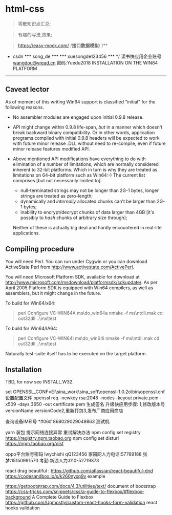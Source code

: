 # html-css

> 零散知识点汇总;

> 有趣的写法,效果;


>https://easy-mock.com/    /**接口数据模拟**/
/**
 *   csdn
     *** song_de ***
     *** xuesongde123456 ***
*/
读书快应用企业账号
wangdou@vread.cn
密码:Yuedu2018
 INSTALLATION ON THE WIN64 PLATFORM
 ----------------------------------
 Caveat lector
 -------------

 As of moment of this writing Win64 support is classified "initial"
 for the following reasons.

 - No assembler modules are engaged upon initial 0.9.8 release.
 - API might change within 0.9.8 life-span, *but* in a manner which
   doesn't break backward binary compatibility. Or in other words,
   application programs compiled with initial 0.9.8 headers will
   be expected to work with future minor release .DLL without need
   to re-compile, even if future minor release features modified API.
 - Above mentioned API modifications have everything to do with
   elimination of a number of limitations, which are normally
   considered inherent to 32-bit platforms. Which in turn is why they
   are treated as limitations on 64-bit platform such as Win64:-)
   The current list comprises [but not necessarily limited to]:

   - null-terminated strings may not be longer than 2G-1 bytes,
     longer strings are treated as zero-length;
   - dynamically and *internally* allocated chunks can't be larger
     than 2G-1 bytes;
   - inability to encrypt/decrypt chunks of data larger than 4GB
     [it's possibly to *hash* chunks of arbitrary size through];

   Neither of these is actually big deal and hardly encountered
   in real-life applications.

 Compiling procedure
 -------------------

 You will need Perl. You can run under Cygwin or you can download
 ActiveState Perl from http://www.activestate.com/ActivePerl.

 You will need Microsoft Platform SDK, available for download at
 http://www.microsoft.com/msdownload/platformsdk/sdkupdate/. As per
 April 2005 Platform SDK is equipped with Win64 compilers, as well
 as assemblers, but it might change in the future.

 To build for Win64/x64:

 > perl Configure VC-WIN64A
 > ms\do_win64a
 > nmake -f ms\ntdll.mak
 > cd out32dll
 > ..\ms\test

 To build for Win64/IA64:

 > perl Configure VC-WIN64I
 > ms\do_win64i
 > nmake -f ms\ntdll.mak
 > cd out32dll
 > ..\ms\test

 Naturally test-suite itself has to be executed on the target platform.

 Installation
 ------------

 TBD, for now see INSTALL.W32.

set OPENSSL_CONF=E:\sina_work\sina_soft\openssl-1.0.2o\bin\openssl.cnf  设置配置文件
openssl req -newkey rsa:2048 -nodes -keyout private.pem -x509 -days 3650 -out certificate.pem  生成签名
升级快应用步骤:
1,修改版本号versionName versionCode2,重新打包3,发布厂商应用商店

查询设备IMEI号 *#06#  868029029049863  测试机

yarn 装包 提示网络连接异常 重试解决办法
npm config set registry https://registry.npm.taobao.org
npm config set disturl https://npm.taobao.org/dist

oppo平台账号密码
lwychishi
qQ123456
家园网人力电话:57789188 张梦:15150991570 考勤
新浪人力:010-52719373

react drag beautiful : https://github.com/atlassian/react-beautiful-dnd 
https://codesandbox.io/s/k260nyxq9v  example

https://getbootstrap.com/docs/4.3/utilities/text/  document of bootstrap
https://css-tricks.com/snippets/css/a-guide-to-flexbox/#flexbox-background  A Complete Guide to Flexbox
https://github.com/Upmostly/custom-react-hooks-form-validation  react hooks validation